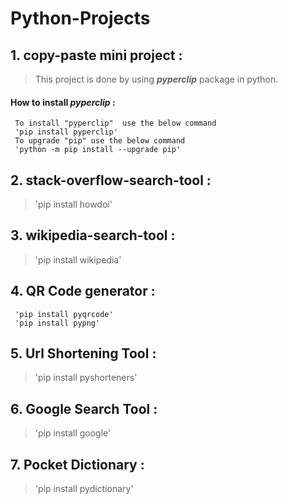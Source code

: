 # Python-Projects

## 1. copy-paste mini project :

> This project is done by using **_pyperclip_** package in python.

#### How to install _pyperclip_ :

```
 To install "pyperclip"  use the below command
 'pip install pyperclip'
 To upgrade "pip" use the below command
 'python -m pip install --upgrade pip'
```

## 2. stack-overflow-search-tool :

> 'pip install howdoi'

## 3. wikipedia-search-tool :

> 'pip install wikipedia'

## 4. QR Code generator :

```
 'pip install pyqrcode'
 'pip install pypng'
```

## 5. Url Shortening Tool :

> 'pip install pyshorteners'

## 6. Google Search Tool :

> 'pip install google'

## 7. Pocket Dictionary :

> 'pip install pydictionary'
